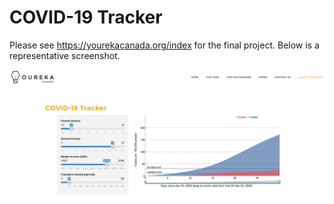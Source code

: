 # COVID-19 Tracker
Please see https://yourekacanada.org/index for the final project. Below is a representative screenshot.

<p align="center">
  <img style="border-radius:1%" src="https://github.com/Mehulgupta9991/covid_tracker/blob/master/media/tracker.png"/>
</p>
